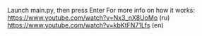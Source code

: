 Launch main.py, then press Enter
For more info on how it works:
https://www.youtube.com/watch?v=Nx3_nX8UoMo (ru)
https://www.youtube.com/watch?v=kbKtFN71Lfs (en)

